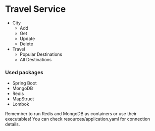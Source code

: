# Travel Service

- City
    - Add
    - Get
    - Update
    - Delete
- Travel
    - Popular Destinations
    - All Destinations

### Used packages

- Spring Boot
- MongoDB
- Redis
- MapStruct
- Lombok

Remember to run Redis and MongoDB as containers or use their executables! You can check resources/application.yaml for connection details.

